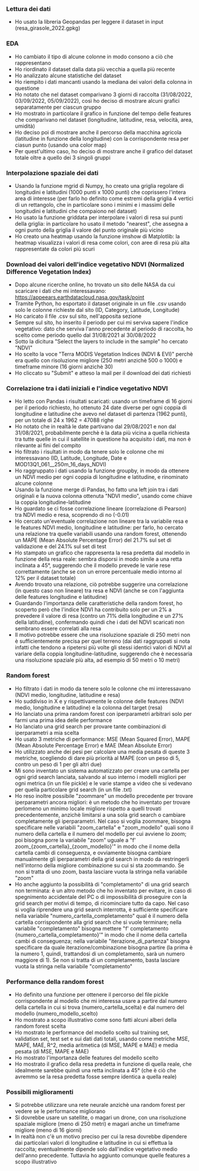 ### Lettura dei dati
- Ho usato la libreria Geopandas per leggere il dataset in input (resa_girasole_2022.gpkg)

### EDA
- Ho cambiato il tipo di alcune colonne in modo consono a ciò che rappresentano
- Ho riordinato il dataset dalla data più vecchia a quella più recente
- Ho analizzato alcune statistiche del dataset
- Ho riempito i dati mancanti usando la mediana dei valori della colonna in questione
- Ho notato che nel dataset comparivano 3 giorni di raccolta (31/08/2022, 03/09/2022, 05/09/2022), così ho deciso di mostrare alcuni grafici separatamente per ciascun gruppo
- Ho mostrato in particolare il grafico in funzione del tempo delle features che comparivano nel dataset (longitudine, latitudine, resa, velocità, area, umidità)
- Ho deciso poi di mostrare anche il percorso della macchina agricola (latitudine in funzione della longitudine) con la corrispondente resa per ciasun punto (usando una color map)
- Per quest'ultimo caso, ho deciso di mostrare anche il grafico del dataset totale oltre a quello dei 3 singoli gruppi

### Interpolazione spaziale dei dati
- Usando la funzione mgrid di Numpy, ho creato una griglia regolare di longitudini e latitudini (1000 punti x 1000 punti) che coprissero l'intera area di interesse (per farlo ho definito come estremi della griglia 4 vertici di un rettangolo, che in particolare sono i minimi e i massimi delle longitudini e latitudini che compaiono nel dataset)
- Ho usato la funzione griddata per interpolare i valori di resa sui punti della griglia: in particolare ho usato il metodo "nearest", che assegna a ogni punto della griglia il valore del punto originale più vicino
- Ho creato una heatmap usando la funzione imshow di Matplotlib: la heatmap visualizza i valori di resa come colori, con aree di resa più alta rappresentate da colori più scuri

### Download dei valori dell'indice vegetativo NDVI (Normalized Difference Vegetation Index)
- Dopo alcune ricerche online, ho trovato un sito delle NASA da cui scaricare i dati che mi interessavano: https://appeears.earthdatacloud.nasa.gov/task/point
- Tramite Python, ho esportato il dataset originale in un file .csv usando solo le colonne richieste dal sito (ID, Category, Latitude, Longitude)
- Ho caricato il file .csv sul sito, nell'apposita sezione
- Sempre sul sito, ho inserito il periodo per cui mi serviva sapere l'indice vegetativo: dato che serviva l'anno precedente al periodo di raccolta, ho scelto come periodo quello dal 31/08/2021 al 30/08/2022
- Sotto la dicitura "Select the layers to include in the sample" ho cercato "NDVI"
- Ho scelto la voce "Terra MODIS Vegetation Indices (NDVI & EVI)" perchè era quello con risoluzione migliore (250 metri anzichè 500 o 1000) e timeframe minore (16 giorni anzichè 30)
- Ho cliccato su "Submit" e atteso la mail per il download dei dati richiesti

### Correlazione tra i dati iniziali e l'indice vegetativo NDVI
- Ho letto con Pandas i risultati scaricati: usando un timeframe di 16 giorni per il periodo richiesto, ho ottenuto 24 date diverse per ogni coppia di longitudine e latitudine che avevo nel dataset di partenza (1962 punti), per un totale di 24 x 1962 = 47088 righe
- Ho notato che in realtà le date partivano dal 29/08/2021 e non dal 31/08/2021, probabilmente perchè è la data più vicina a quella richiesta tra tutte quelle in cui il satellite in questione ha acquisito i dati, ma non è rilevante ai fini del compito
- Ho filtrato i risultati in modo da tenere solo le colonne che mi interessavano (ID, Latitude, Longitude, Date e MOD13Q1_061__250m_16_days_NDVI)
- Ho raggruppato i dati usando la funzione groupby, in modo da ottenere un NDVI medio per ogni coppia di longitudine e latitudine, e rinominato alcune colonne
- Usando la funzione merge di Pandas, ho fatto una left join tra i dati originali e la nuova colonna ottenuta "NDVI medio", usando come chiave la coppia longitudine-latitudine
- Ho guardato se ci fosse correlazione lineare (correlazione di Pearson) tra NDVI medio e resa, scoprendo di no (-0.01)
- Ho cercato un'eventuale correlazione non lineare tra la variabile resa e le features NDVI medio, longitudine e latitudine: per farlo, ho cercato una relazione tra quelle variabili usando una random forest, ottenendo un MAPE (Mean Absolute Percentage Error) del 21.7% sul set di validazione e del 24.1% sul set di test
- Ho stampato un grafico che rappresenta la resa predetta dal modello in funzione della resa reale: sembra disporsi in modo simile a una retta inclinata a 45°, suggerendo che il modello prevede le varie rese correttamente (anche se con un errore percentuale medio intorno al 12% per il dataset totale)
- Avendo trovato una relazione, ciò potrebbe suggerire una correlazione (in questo caso non lineare) tra resa e NDVI (anche se con l'aggiunta delle features longitudine e latitudine)
- Guardando l'importanza delle caratteristiche della random forest, ho scoperto però che l'indice NDVI ha contribuito solo per un 2% a prevedere il valore di resa (contro un 71% della longitudine e un 27% della latitudine), confermando quindi che i dati del NDVI scaricati non sembrano essere correlati alla resa
- Il motivo potrebbe essere che una risoluzione spaziale di 250 metri non è sufficientemente precisa per quel terreno (dai dati raggruppati si nota infatti che tendono a ripetersi più volte gli stessi identici valori di NDVI al variare della coppia longitudine-latitudine, suggerendo che è necessaria una risoluzione spaziale più alta, ad esempio di 50 metri o 10 metri)


### Random forest
- Ho filtrato i dati in modo da tenere solo le colonne che mi interessavano (NDVI medio, longitudine, latitudine e resa)
- Ho suddiviso in X e y rispettivamente le colonne delle features (NDVI medio, longitudine e latitudine) e la colonna del target (resa)
- Ho lanciato una prima random forest con iperparametri arbitrari solo per farmi una prima idea delle performance
- Ho lanciato una grid search per provare tante combinazioni di iperparametri a mia scelta
- Ho usato 3 metriche di performance: MSE (Mean Squared Error), MAPE (Mean Absolute Percentage Error) e MAE (Mean Absolute Error)
- Ho utilizzato anche dei pesi per calcolare una media pesata di queste 3 metriche, scegliendo di dare più priorità al MAPE (con un peso di 5, contro un peso di 1 per gli altri due)
- Mi sono inventato un sistema automatizzato per creare una cartella per ogni grid search lanciata, salvando al suo interno i modelli migliori per ogni metrica (in un file pickle) e le varie stampe a video che si vedevano per quella particolare grid search (in un file .txt)
- Ho reso inoltre possibile "zoommare" un modello precedente per trovare iperparametri ancora migliori: è un metodo che ho inventato per trovare perlomeno un minimo locale migliore rispetto a quelli trovati precedentemente, anzichè limitarsi a una sola grid search o cambiare completamente gli iperparametri. Nel caso si voglia zoommare, bisogna specificare nelle variabili "zoom_cartella" e "zoom_modello" quali sono il numero della cartella e il numero del modello per cui avviene lo zoom; poi bisogna porre la variabile "zoom" uguale a "f' zoom_{zoom_cartella}_{zoom_modello}'" in modo che il nome della cartella cambi di conseguenza, e ovviamente bisogna cambiare manualmente gli iperparametri della grid search in modo da restringerli nell'intorno della migliore combinazione su cui si sta zoommando. Se non si tratta di uno zoom, basta lasciare vuota la stringa nella variabile "zoom"
- Ho anche aggiunto la possibilità di "completamento" di una grid search non terminata: è un altro metodo che ho inventato per evitare, in caso di spegnimento accidentale del PC o di impossibilità di proseguire con la grid search per motivi di tempo, di ricominciare tutto da capo. Nel caso si voglia riprendere una grid search interrotta, è sufficiente specificare nella variabile "numero_cartella_completamento" qual è il numero della cartella corrispondente alla grid search che si vuole terminare; nella variabile "completamento" bisogna mettere "f' completamento {numero_cartella_completamento}'" in modo che il nome della cartella cambi di conseguenza; nella variabile "iterazione_di_partenza" bisogna specificare da quale iterazione/combinazione bisogna partire (la prima è la numero 1, quindi, trattandosi di un completamento, sarà un numero maggiore di 1). Se non si tratta di un completamento, basta lasciare vuota la stringa nella variabile "completamento"

### Performance della random forest
- Ho definito una funzione per ottenere il percorso del file pickle corrispondente al modello che mi interessa usare a partire dal numero della cartella in cui si trova (numero_cartella_scelta) e dal numero del modello (numero_modello_scelto)
- Ho mostrato a scopo illustrativo come sono fatti alcuni alberi della random forest scelta
- Ho mostrato le performance del modello scelto sul training set, validation set, test set e sui dati dati totali, usando come metriche MSE, MAPE, MAE, R^2, media aritmetica (di MSE, MAPE e MAE) e media pesata (di MSE, MAPE e MAE)
- Ho mostrato l'importanza delle features del modello scelto
- Ho mostrato il grafico della resa predetta in funzione di quella reale, che idealmente sarebbe quindi una retta inclinata a 45° (che è ciò che avremmo se la resa predetta fosse sempre identica a quella reale)

### Possibili miglioramenti
- Si potrebbe utilizzare una rete neurale anzichè una random forest per vedere se le performance migliorano
- Si dovrebbe usare un satellite, o magari un drone, con una risoluzione spaziale migliore (meno di 250 metri) e magari anche un timeframe migliore (meno di 16 giorni)
- In realtà non c'è un motivo preciso per cui la resa dovrebbe dipendere dai particolari valori di longitudine e latitudine in cui si effettua la raccolta; eventualmente dipende solo dall'indice vegetativo medio dell'anno precedente. Tuttavia ho aggiunto comunque quelle features a scopo illustrativo
